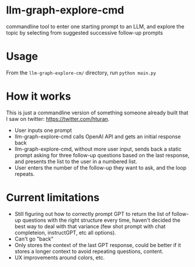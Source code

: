 # llm-graph-explore-cmd
commandline tool to enter one starting prompt to an LLM, and explore the topic by selecting from suggested successive follow-up prompts

# Usage

From the `llm-graph-explore-cm/` directory, run `python main.py`

# How it works

This is just a commandline version of something someone already built that I saw on twitter: https://twitter.com/hturan.

- User inputs one prompt
- llm-graph-explore-cmd calls OpenAI API and gets an initial response back
- llm-graph-explore-cmd, without more user input, sends back a static prompt asking for three follow-up questions based on the last response, and presents the list to the user in a numbered list.
- User enters the number of the follow-up they want to ask, and the loop repeats.

# Current limitations

- Still figuring out how to correctly prompt GPT to return the list of follow-up questions with the right structure every time, haven't decided the best way to deal with that variance (few shot prompt with chat completeion, instructGPT, etc all options).
- Can't go "back"
- Only stores the context of the last GPT response, could be better if it stores a longer context to avoid repeating questions, content.
- UX improvements around colors, etc.
